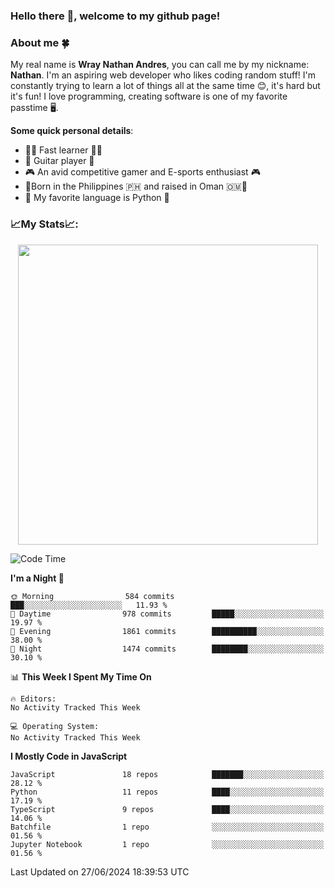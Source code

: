 ### **Hello there 👋, welcome to my github page!**

### **About me 🍀**

My real name is **Wray Nathan Andres**, you can call me by my nickname: **Nathan**. I'm an aspiring web developer who likes coding random stuff! I'm constantly trying to learn a lot of things all at the same time 😊, it's hard but it's fun! I love programming, creating software is one of my favorite passtime 🖥️.

<!-- <img src="https://pbs.twimg.com/media/FYEVH6GaAAE064l?format=jpg&name=medium" width="425" height="215" align="right" /> -->

**Some quick personal details**:

- 🚗💨 Fast learner 🚗💨
- 🎸 Guitar player 🎸
- 🎮 An avid competitive gamer and E-sports enthusiast 🎮
- 🐤Born in the Philippines 🇵🇭 and raised in Oman 🇴🇲🐤
- 🐍 My favorite language is Python 🐍

### **📈My Stats📈:**

<div style="display: flex; justify-content: center;">
    <img src="https://github-readme-stats.vercel.app/api?username=Ethea2&show_icons=true&count_private=true&theme=midnight-purple&hide_border=true" width="480"/>
    <!-- <img src="https://streak-stats.demolab.com?user=Ethea2&theme=midnight-purple&hide_border=true"/> -->
</div>

<!-- ### **⏲️This week I spent my time on⏲️:** -->
<!---->
<!-- ![Ethea's Waka Stats](https://github-readme-stats.vercel.app/api/wakatime?username=Ethea2&theme=midnight-purple&count_private=true&layout=compact) -->

<!--START_SECTION:waka-->
![Code Time](http://img.shields.io/badge/Code%20Time-575%20hrs%2054%20mins-blue)

**I'm a Night 🦉** 

```text
🌞 Morning                584 commits         ███░░░░░░░░░░░░░░░░░░░░░░   11.93 % 
🌆 Daytime                978 commits         █████░░░░░░░░░░░░░░░░░░░░   19.97 % 
🌃 Evening                1861 commits        ██████████░░░░░░░░░░░░░░░   38.00 % 
🌙 Night                  1474 commits        ████████░░░░░░░░░░░░░░░░░   30.10 % 
```


📊 **This Week I Spent My Time On** 

```text
🔥 Editors: 
No Activity Tracked This Week

💻 Operating System: 
No Activity Tracked This Week
```

**I Mostly Code in JavaScript** 

```text
JavaScript               18 repos            ███████░░░░░░░░░░░░░░░░░░   28.12 % 
Python                   11 repos            ████░░░░░░░░░░░░░░░░░░░░░   17.19 % 
TypeScript               9 repos             ████░░░░░░░░░░░░░░░░░░░░░   14.06 % 
Batchfile                1 repo              ░░░░░░░░░░░░░░░░░░░░░░░░░   01.56 % 
Jupyter Notebook         1 repo              ░░░░░░░░░░░░░░░░░░░░░░░░░   01.56 % 
```




 Last Updated on 27/06/2024 18:39:53 UTC
<!--END_SECTION:waka-->
